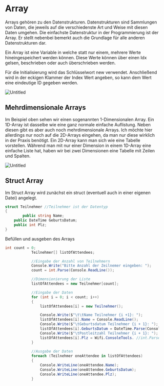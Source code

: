 # Array

Arrays gehören zu den Datenstrukturen. Datenstrukturen sind Sammlungen von Daten, die jeweils auf die verschiedenste Art und Weise mit diesen Daten umgehen. Die einfachste Datenstruktur in der Programmierung ist der Array. Er stellt nebenbei bemerkt
auch die Grundlage für alle anderen Datenstrukturen dar.

Ein Array ist eine Variable in welche statt nur einem, mehrere Werte hineingespeichert werden können. Diese Werte können über einen Idx gelsen, beschrieben oder auch überschrieben werden.

Für die Initialisierung wird das Schlüsselwort new verwendet. Anschließend wird in der eckigen Klammer der Index Wert angeben, so kann dem Wert eine eindeutige ID gegeben werden.

![Untitled](Array%20327bcaa73836467c94aa07eba76a4740/Untitled.png)

## Mehrdimensionale Arrays

Im Beispiel oben sehen wir einen sogenannten 1-Dimensionalen Array. Ein 1D-Array ist dasselbe wie eine ganz normale einfache Auflistung. Neben diesen gibt es aber auch noch mehrdimensionale Arrays. Ich möchte hier allerdings nur noch auf die 2D-Arrays eingehen, da man nur diese wirklich in der Praxis benötigt. Ein 2D-Array kann man sich wie eine Tabelle vorstellen. Während man mit nur einer Dimension in einem 1D-Array eine einfache Liste hat, haben wir bei zwei Dimensionen eine Tabelle mit Zeilen und Spalten.

![Untitled](Array%20327bcaa73836467c94aa07eba76a4740/Untitled%201.png)

## Struct Array

Im Struct Array wird zunächst ein struct (eventuell auch in einer eigenen Datei) angelegt.

```csharp
struct Teilnehmer //Teilnehmer ist der Datentyp
{
		public string Name;
    public DateTime GeburtsDatum;
    public int Plz;
}
```

Befüllen und ausgeben des Arrays

```csharp
int count = 0;
            Teilnehmer[] listOfAttendees;

            //Eingabe der Anzahl von Teilnehmern
            Console.Write("Bitte Anzahl der Zeilnemer eingeben: ");
            count = int.Parse(Console.ReadLine());

            //Dimensionierung der Liste
            listOfAttendees = new Teilnehmer[count];

            //Eingabe der Daten
            for (int i = 0; i < count; i++)
            {
                listOfAttendees[i] = new Teilnehmer();

                Console.Write($"\t\tName Teilnehmer {i +1}: ");
                listOfAttendees[i].Name = Console.ReadLine();
                Console.Write($"\tGeburtsdatum Teilnehmer {i + 1}: ");
                listOfAttendees[i].GeburtsDatum = DateTime.Parse(Console.ReadLine());
                Console.Write($"\tPostleitzahl Teilnehmer {i + 1}: ");
                listOfAttendees[i].Plz = Wifi.ConsoleTools. //int.Parse(Console.ReadLine());
            }
            
            //Ausgabe der Daten
            foreach (Teilnehmer oneAttendee in listOfAttendees)
            {
                Console.WriteLine(oneAttendee.Name);
                Console.WriteLine(oneAttendee.GeburtsDatum);
                Console.WriteLine(oneAttendee.Plz);
            }
```